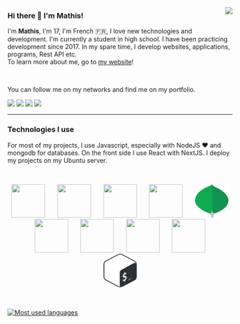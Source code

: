 <a href="https://github.com/mlbonniec"><img align="right" src="https://github-readme-stats.vercel.app/api?username=mlbonniec&show_icons=true&hide_border=true" /></a>

### Hi there 👋 I'm Mathis!
I'm <b>Mathis</b>, I'm 17, I'm French 🇫🇷, I love new technologies and development. I'm currently a student in high school. I have been practicing development since 2017. In my spare time, I develop websites, applications, programs, Rest API etc.  
To learn more about me, go to [my website](https://mathislebonniec.fr)!

<br />

You can follow me on my networks and find me on my portfolio.

<a href="https://instagram.com/mlbonniec"><img src="https://img.shields.io/badge/mlbonniec-e1306c?style=for-the-badge&logo=instagram&logoColor=white" /></a>
<a href="https://twitter.com/mlbonniec"><img src="https://img.shields.io/badge/mlbonniec-00acee?style=for-the-badge&logo=twitter&logoColor=white" /></a>
<a href="https://github.com/mlbonniec"><img src="https://img.shields.io/badge/mlbonniec-24292e?style=for-the-badge&logo=github&logoColor=white" /></a>
<a href="https://mathislebonniec.fr"><img src="https://img.shields.io/badge/My%20Portfolio-mathislebonniec.fr-072142?style=for-the-badge&labelColor=ff4d5a" /></a>

---

### Technologies I use

For most of my projects, I use Javascript, especially with NodeJS :heart: and mongodb for databases. On the front side I use React with NextJS. I deploy my projects on my Ubuntu server.

<br />

<p align="center">
	<img src="https://raw.githubusercontent.com/mlbonniec/mlbonniec/master/images/javascript.svg" width="75" height="75" />
	&nbsp;&nbsp;&nbsp;&nbsp;&nbsp;
	<img src="https://raw.githubusercontent.com/mlbonniec/mlbonniec/master/images/react.svg" width="75" height="75" />
	&nbsp;&nbsp;&nbsp;&nbsp;&nbsp;
	<img src="https://raw.githubusercontent.com/mlbonniec/mlbonniec/master/images/html.svg" width="75" height="75" />
	&nbsp;&nbsp;&nbsp;&nbsp;&nbsp;
	<img src="https://raw.githubusercontent.com/mlbonniec/mlbonniec/master/images/sass.svg" width="75" height="75" />
	&nbsp;&nbsp;&nbsp;&nbsp;&nbsp;
	<img src="https://raw.githubusercontent.com/mlbonniec/mlbonniec/master/images/mongodb.svg" width="75" height="75" />
	&nbsp;&nbsp;&nbsp;&nbsp;&nbsp;
	<img src="https://raw.githubusercontent.com/mlbonniec/mlbonniec/master/images/mysql.svg" width="75" height="75" />
	&nbsp;&nbsp;&nbsp;&nbsp;&nbsp;
	<img src="https://raw.githubusercontent.com/mlbonniec/mlbonniec/master/images/php.svg" width="75" height="75" />
	&nbsp;&nbsp;&nbsp;&nbsp;&nbsp;
	<img src="https://raw.githubusercontent.com/mlbonniec/mlbonniec/master/images/api.svg" width="75" height="75" />
	&nbsp;&nbsp;&nbsp;&nbsp;&nbsp;
	<img src="https://raw.githubusercontent.com/mlbonniec/mlbonniec/master/images/ubuntu.svg" width="75" height="75" />
	&nbsp;&nbsp;&nbsp;&nbsp;&nbsp;
	<img src="https://raw.githubusercontent.com/mlbonniec/mlbonniec/master/images/bash.svg" width="75" height="75" />
</p>

<br />

[![Most used languages](https://github-readme-stats.vercel.app/api/top-langs/?username=mlbonniec&layout=compact)](https://github.com/mlbonniec/)
